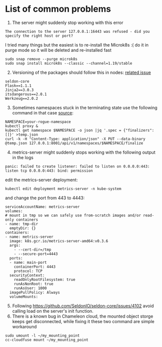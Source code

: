 # List of common problems

1. The server might suddenly stop working with this error
```
The connection to the server 127.0.0.1:16443 was refused - did you specify the right host or port?
```
I tried many things but the easiest is to re-install the Microk8s :( do it in purge mode so it will be deleted and re-installed fast
```
sudo snap remove --purge microk8s
sudo snap install microk8s --classic --channel=1.19/stable
```

2. Versioning of the packages should follow this in nodes:
[related issue](https://github.com/pallets/flask/issues/4494)
```
seldon-core
Flask==1.1.1
Jinja2==3.0.3
itsdangerous==2.0.1
Werkzeug==2.0.2
```

3. Sometimes namespaces stuck in the terminating state use the following command in that case [source](https://stackoverflow.com/questions/52369247/namespace-stuck-as-terminating-how-i-removed-it/63066925):
```
NAMESPACE=your-rogue-namespace
kubectl proxy &
kubectl get namespace $NAMESPACE -o json |jq '.spec = {"finalizers":[]}' >temp.json
curl -k -H "Content-Type: application/json" -X PUT --data-binary @temp.json 127.0.0.1:8001/api/v1/namespaces/$NAMESPACE/finalize
```
4. metrics-server might suddenly stops working with the following output in the logs
```
panic: failed to create listener: failed to listen on 0.0.0.0:443: listen tcp 0.0.0.0:443: bind: permission
```
edit the metrics-server deployment:
```
kubectl edit deployment metrics-server -n kube-system
```
and change the port from 443 to 4443:
```
serviceAccountName: metrics-server
volumes:
# mount in tmp so we can safely use from-scratch images and/or read-only containers
- name: tmp-dir
  emptyDir: {}
containers:
- name: metrics-server
  image: k8s.gcr.io/metrics-server-amd64:v0.3.6
  args:
    - --cert-dir=/tmp
    - --secure-port=4443
  ports:
  - name: main-port
    containerPort: 4443
    protocol: TCP
  securityContext:
    readOnlyRootFilesystem: true
    runAsNonRoot: true
    runAsUser: 1000
  imagePullPolicy: Always
  volumeMounts:
```

5. Following https://github.com/SeldonIO/seldon-core/issues/4102 avoid calling load on the server's init function.
6. There is a known bug in Chameleon cloud, the mounted object storge keeps get disconnected, while fixing it these two command are simple workaround
```
sudo umount -l ~/my_mounting_point 
cc-cloudfuse mount ~/my_mounting_point
```
